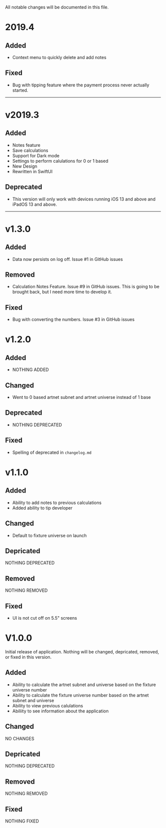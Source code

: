 All notable changes will be documented in this file.

# 2019.4

## Added

- Context menu to quickly delete and add notes

## Fixed

- Bug with tipping feature where the payment process never actually started.

---

# v2019.3

## Added

- Notes feature
- Save calculations
- Support for Dark mode
- Settings to perform calulations for 0 or 1 based
- New Design
- Rewritten in SwiftUI

## Deprecated

- This version will only work with devices running iOS 13 and above and iPadOS 13 and above.

---

# v1.3.0

## Added

- Data now persists on log off. Issue #1 in GitHub issues

## Removed

- Calculation Notes Feature. Issue #9 in GitHub issues. This is going to be brought back, but I need more time to develop it.

## Fixed

- Bug with converting the numbers. Issue #3 in GitHub issues

# v1.2.0

## Added

- NOTHING ADDED

## Changed

- Went to 0 based artnet subnet and artnet universe instead of 1 base

## Deprecated

- NOTHING DEPRECATED

## Fixed

- Spelling of deprecated in `changelog.md`

# v1.1.0

## Added

- Ability to add notes to previous calculations
- Added ability to tip developer

## Changed

- Default to fixture universe on launch

## Depricated

NOTHING DEPRECATED

## Removed

NOTHING REMOVED

## Fixed

- UI is not cut off on 5.5" screens

# V1.0.0

Initial release of application. Nothing will be changed, depricated, removed, or fixed in this version.

## Added

- Ability to calculate the artnet subnet and universe based on the fixture universe number
- Ability to calculate the fixture universe number based on the artnet subnet and universe
- Ability to view previous calulations
- Abiliity to see information about the application

## Changed

NO CHANGES

## Depricated

NOTHING DEPRECATED

## Removed

NOTHING REMOVED

## Fixed

NOTHING FIXED
